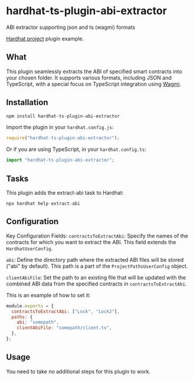 # hardhat-ts-plugin-abi-extractor

ABI extractor supporting json and ts (wagmi) formats

[Hardhat project](https://github.com/manuvantara/project-royex/tree/master/contracts) plugin example.

## What

This plugin seamlessly extracts the ABI of specified smart contracts into your chosen folder. It supports various formats, including JSON and TypeScript, with a special focus on TypeScript integration using [Wagmi](https://wagmi.sh/react/typescript#type-inference).

## Installation

```bash
npm install hardhat-ts-plugin-abi-extractor
```

Import the plugin in your `hardhat.config.js`:

```js
require("hardhat-ts-plugin-abi-extractor");
```

Or if you are using TypeScript, in your `hardhat.config.ts`:

```ts
import "hardhat-ts-plugin-abi-extractor";
```

## Tasks

This plugin adds the extract-abi task to Hardhat:

```shell
npx hardhat help extract-abi
```

## Configuration

Key Configuration Fields:
`contractsToExtractAbi`: Specify the names of the contracts for which you want to extract the ABI. This field extends the `HardhatUserConfig`.

`abi`: Define the directory path where the extracted ABI files will be stored ("abi" by default). This path is a part of the `ProjectPathsUserConfig` object.

`clientAbiFile`: Set the path to an existing file that will be updated with the combined ABI data from the specified contracts in `contractsToExtractAbi`.

This is an example of how to set it:

```js
module.exports = {
  contractsToExtractAbi: ["Lock", "Lock2"],
  paths: {
    abi: "somepath",
    clientAbiFile: "somepath/client.ts",
  },
};
```

## Usage

You need to take no additional steps for this plugin to work.
